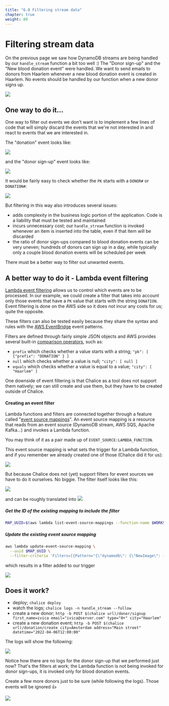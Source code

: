 ```yaml
---
title: "6.8 Filtering stream data"
chapter: true
weight: 80
---
```


# Filtering stream data

On the previous page we saw how DynamoDB streams are being handled by our `handle_stream` function a bit too well :)
The "Donor sign-up" and the "New blood donation event" were handled. We want to send emails to donors from Haarlem 
whenever a new blood donation event is created in Haarlem. No events should be handled by our function when a new donor
signs up.

![](/images/email_donors_streams.png)

## One way to do it...

One way to filter out events we don't want is to implement a few lines of code that will simply discard the events
that we're not interested in and react to events that we are interested in.

The "donation" event looks like:

![](/images/code_screenshots/80_80_1.png)

and the "donor sign-up" event looks like:

![](/images/code_screenshots/80_80_2.png)

It would be fairly easy to check whether the `PK` starts with a `DONOR#` or `DONATION#`:

![](/images/code_screenshots/80_80_3.png)

But filtering in this way also introduces several issues:
- adds complexity in the business logic portion of the application. Code is a liability that must be tested and maintained
- incurs unnecessary cost; our `handle_stream` function is invoked whenever an item is inserted into the table, even if 
that item will be discarded
- the ratio of donor sign-ups compared to blood donation events can be very uneven; hundreds of donors can sign up in a 
day, while typically only a couple blood donation events will be scheduled per week

There must be a better way to filter out unwanted events.

## A better way to do it - Lambda event filtering

[Lambda event filtering](https://docs.aws.amazon.com/lambda/latest/dg/invocation-eventfiltering.html) allows us to control
which events are to be processed. In our example, we could create a filter that takes into account only those events 
that have a `PK` value that starts with the string `DONATION`. Event filtering is done on the AWS side so it does not 
incur any costs for us; quite the opposite.

These filters can also be tested easily because they share the syntax and rules with the 
[AWS EventBridge](https://aws.amazon.com/eventbridge/) event patterns.

Filters are defined through fairly simple JSON objects and AWS provides several built-in [comparison operators](https://docs.aws.amazon.com/lambda/latest/dg/invocation-eventfiltering.html#filtering-syntax), such as:
- `prefix` which checks whether a value starts with a string; `"pk": [ {"prefix": "DONATION" } ]`
- `null` which checks whether a value is null; `"city": [ null ]`
- `equals` which checks whether a value is equal to a value; `"city": [ "Haarlem" ]`

One downside of event filtering is that Chalice as a tool does not support them natively; we can still create and use
them, but they have to be created outside of Chalice.

#### Creating an event filter

Lambda functions and filters are connected together through a feature called "[event source mappings](https://docs.aws.amazon.com/lambda/latest/dg/invocation-eventsourcemapping.html)".
An event source mapping is a resource that reads from an event source (DynamoDB stream, AWS SQS, Apache Kafka...) and 
invokes a Lambda function.

You may think of it as a pair made up of `EVENT_SOURCE:LAMBDA_FUNCTION`.

This event source mapping is what sets the trigger for a Lambda function, and if you remember we already created one
of those (Chalice did it for us):

![](/images/stream_trigger.png)

But because Chalice does not (yet) support filters for event sources we have to do it ourselves. No biggie.
The filter itself looks like this:

![](/images/code_screenshots/80_80_4.png)

and can be roughly translated into 
![](/images/code_screenshots/80_80_5.png)

##### Get the ID of the existing mapping to include the filter

```bash
MAP_UUID=$(aws lambda list-event-source-mappings --function-name $WORKSHOP_NAME-savealife-$ENV-handle_stream | jq -r .EventSourceMappings[0].UUID)
```

##### Update the existing event source mapping

```bash
aws lambda update-event-source-mapping \
  --uuid $MAP_UUID \
  --filter-criteria 'Filters=[{Pattern="{\"dynamodb\": {\"NewImage\": {\"PK\": {\"S\": [{\"prefix\": \"DONATION\"}]}}}}"}]'
```

which results in a filter added to our trigger

![](/images/stream_trigger_filter.png)

## Does it work?

- deploy; `chalice deploy`
- watch the logs; `chalice logs -n handle_stream --follow`
- create a new donor; `http -b POST $(chalice url)/donor/signup first_name=ivica email="ivica@server.com" type="0+" city="Haarlem"`
- create a new donation event; `http -b POST $(chalice url)/donation/create city=Amsterdam address="Main street" datetime="2022-04-06T12:00:00"`

The logs will show the following:

![](/images/code_screenshots/80_80_6.png)

Notice how there are no logs for the donor sign-up that we performed just now? That's the filters at work; the Lambda function
is not being invoked for donor sign-ups, it is invoked only for blood donation events.

Create a few more donors just to be sure (while following the logs). Those events will be ignored :thumbsup:

![](/images/0_damage.jpeg)